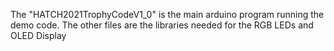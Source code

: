 The "HATCH2021TrophyCodeV1_0" is the main arduino program running the demo code.  The other files are the libraries needed for the RGB LEDs and OLED Display
